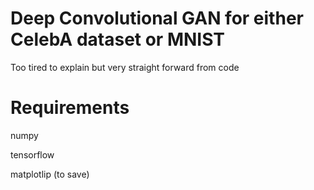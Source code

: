 # Deep Convolutional GAN for either CelebA dataset or MNIST
Too tired to explain but very straight forward from code

# Requirements
numpy

tensorflow

matplotlip (to save)
